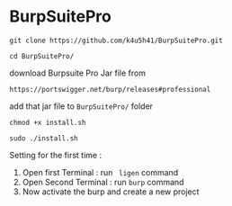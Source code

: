 # BurpSuitePro

```
git clone https://github.com/k4u5h41/BurpSuitePro.git
```
```
cd BurpSuitePro/
```
download Burpsuite Pro Jar file from
```
https://portswigger.net/burp/releases#professional 
```
add that jar file to `BurpSuitePro/` folder

```
chmod +x install.sh
```
```
sudo ./install.sh
```
Setting for the first time :

1. Open first Terminal : run ` ligen` command
2. Open Second Terminal : run `burp` command
3. Now activate the burp and create a new project
